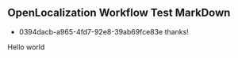 ## OpenLocalization Workflow Test MarkDown
* 0394dacb-a965-4fd7-92e8-39ab69fce83e 
thanks!

Hello world